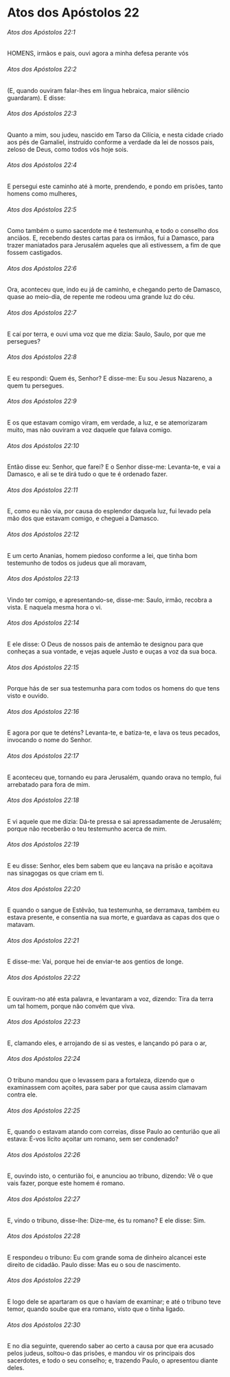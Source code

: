 # Atos dos Apóstolos 22

###### Atos dos Apóstolos 22:1

HOMENS, irmãos e pais, ouvi agora a minha defesa perante vós

###### Atos dos Apóstolos 22:2

(E, quando ouviram falar-lhes em língua hebraica, maior silêncio guardaram). E disse:

###### Atos dos Apóstolos 22:3

Quanto a mim, sou judeu, nascido em Tarso da Cilícia, e nesta cidade criado aos pés de Gamaliel, instruído conforme a verdade da lei de nossos pais, zeloso de Deus, como todos vós hoje sois.

###### Atos dos Apóstolos 22:4

E persegui este caminho até à morte, prendendo, e pondo em prisões, tanto homens como mulheres,

###### Atos dos Apóstolos 22:5

Como também o sumo sacerdote me é testemunha, e todo o conselho dos anciãos. E, recebendo destes cartas para os irmãos, fui a Damasco, para trazer maniatados para Jerusalém aqueles que ali estivessem, a fim de que fossem castigados.

###### Atos dos Apóstolos 22:6

Ora, aconteceu que, indo eu já de caminho, e chegando perto de Damasco, quase ao meio-dia, de repente me rodeou uma grande luz do céu.

###### Atos dos Apóstolos 22:7

E caí por terra, e ouvi uma voz que me dizia: Saulo, Saulo, por que me persegues?

###### Atos dos Apóstolos 22:8

E eu respondi: Quem és, Senhor? E disse-me: Eu sou Jesus Nazareno, a quem tu persegues.

###### Atos dos Apóstolos 22:9

E os que estavam comigo viram, em verdade, a luz, e se atemorizaram muito, mas não ouviram a voz daquele que falava comigo.

###### Atos dos Apóstolos 22:10

Então disse eu: Senhor, que farei? E o Senhor disse-me: Levanta-te, e vai a Damasco, e ali se te dirá tudo o que te é ordenado fazer.

###### Atos dos Apóstolos 22:11

E, como eu não via, por causa do esplendor daquela luz, fui levado pela mão dos que estavam comigo, e cheguei a Damasco.

###### Atos dos Apóstolos 22:12

E um certo Ananias, homem piedoso conforme a lei, que tinha bom testemunho de todos os judeus que ali moravam,

###### Atos dos Apóstolos 22:13

Vindo ter comigo, e apresentando-se, disse-me: Saulo, irmão, recobra a vista. E naquela mesma hora o vi.

###### Atos dos Apóstolos 22:14

E ele disse: O Deus de nossos pais de antemão te designou para que conheças a sua vontade, e vejas aquele Justo e ouças a voz da sua boca.

###### Atos dos Apóstolos 22:15

Porque hás de ser sua testemunha para com todos os homens do que tens visto e ouvido.

###### Atos dos Apóstolos 22:16

E agora por que te deténs? Levanta-te, e batiza-te, e lava os teus pecados, invocando o nome do Senhor.

###### Atos dos Apóstolos 22:17

E aconteceu que, tornando eu para Jerusalém, quando orava no templo, fui arrebatado para fora de mim.

###### Atos dos Apóstolos 22:18

E vi aquele que me dizia: Dá-te pressa e sai apressadamente de Jerusalém; porque não receberão o teu testemunho acerca de mim.

###### Atos dos Apóstolos 22:19

E eu disse: Senhor, eles bem sabem que eu lançava na prisão e açoitava nas sinagogas os que criam em ti.

###### Atos dos Apóstolos 22:20

E quando o sangue de Estêvão, tua testemunha, se derramava, também eu estava presente, e consentia na sua morte, e guardava as capas dos que o matavam.

###### Atos dos Apóstolos 22:21

E disse-me: Vai, porque hei de enviar-te aos gentios de longe.

###### Atos dos Apóstolos 22:22

E ouviram-no até esta palavra, e levantaram a voz, dizendo: Tira da terra um tal homem, porque não convém que viva.

###### Atos dos Apóstolos 22:23

E, clamando eles, e arrojando de si as vestes, e lançando pó para o ar,

###### Atos dos Apóstolos 22:24

O tribuno mandou que o levassem para a fortaleza, dizendo que o examinassem com açoites, para saber por que causa assim clamavam contra ele.

###### Atos dos Apóstolos 22:25

E, quando o estavam atando com correias, disse Paulo ao centurião que ali estava: É-vos lícito açoitar um romano, sem ser condenado?

###### Atos dos Apóstolos 22:26

E, ouvindo isto, o centurião foi, e anunciou ao tribuno, dizendo: Vê o que vais fazer, porque este homem é romano.

###### Atos dos Apóstolos 22:27

E, vindo o tribuno, disse-lhe: Dize-me, és tu romano? E ele disse: Sim.

###### Atos dos Apóstolos 22:28

E respondeu o tribuno: Eu com grande soma de dinheiro alcancei este direito de cidadão. Paulo disse: Mas eu o sou de nascimento.

###### Atos dos Apóstolos 22:29

E logo dele se apartaram os que o haviam de examinar; e até o tribuno teve temor, quando soube que era romano, visto que o tinha ligado.

###### Atos dos Apóstolos 22:30

E no dia seguinte, querendo saber ao certo a causa por que era acusado pelos judeus, soltou-o das prisões, e mandou vir os principais dos sacerdotes, e todo o seu conselho; e, trazendo Paulo, o apresentou diante deles.

